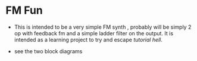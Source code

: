 # FM Fun

* This is intended to be a very simple FM synth , probably will be simply 2 op with feedback fm  and a simple ladder filter on the output. It is intended as a learning project to try and escape *tutorial hell*. 

* see the two block diagrams


